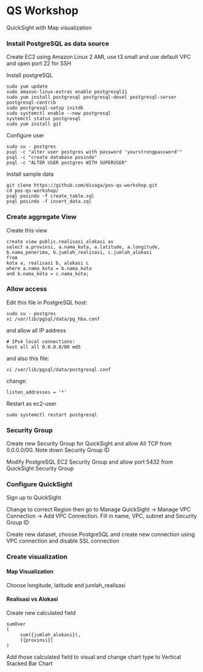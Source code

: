 # QS Workshop

QuickSight with Map visualization


### Install PostgreSQL as data source

Create EC2 using Amazon Linux 2 AMI, use t3.small and use default VPC and open port 22 for SSH


Install postgreSQL
```
sudo yum update
sudo amazon-linux-extras enable postgresql11
sudo yum install postgresql postgresql-devel postgresql-server postgresql-contrib
sudo postgresql-setup initdb
sudo systemctl enable --now postgresql 
systemctl status postgresql
sudo yum install git
```

Configure user
```
sudo su - postgres
psql -c "alter user postgres with password 'yourstrongpassword'"
psql -c "create database posindo"
psql -c "ALTER USER postgres WITH SUPERUSER"
```

Install sample data
```
git clone https://github.com/divaga/pos-qs-workshop.git
cd pos-qs-workshop/
psql posindo -f create_table.sql
psql posindo -f insert_data.sql
```

### Create aggregate View

Create this view

```
create view public.realisasi_alokasi as 
select a.provinsi, a.nama_kota, a.latitude, a.longitude,
b.nama_penerima, b.jumlah_realisasi, c.jumlah_alokasi
from
kota a, realisasi b, alokasi c
where a.nama_kota = b.nama_kota
and b.nama_kota = c.nama_kota;
```

### Allow access 

Edit this file in PostgreSQL host:
```
sudo su - postgres 
vi /var/lib/pgsql/data/pg_hba.conf
```
and allow all IP address
```
# IPv4 local connections:
host all all 0.0.0.0/00 md5
```
and also this file:
```
vi /var/lib/pgsql/data/postgresql.conf
```

change:
```
listen_addresses = '*'

```

Restart as ec2-user
```
sudo systemctl restart postgresql
```


### Security Group
Create new Security Group for QuickSight and allow All TCP from 0.0.0.0/00. Note down Security Group ID

Modify PostgreSQL EC2 Security Group and allow port 5432 from QuickSight Security Group

### Configure QuickSight
Sign up to QuickSight 

Change to correct Region then go to Manage QuickSight -> Manage VPC Connection -> Add VPC Connection. Fill in name, VPC, subnet and Security Group ID

Create new dataset, choose PostgreSQL and create new connection using VPC connection and disable SSL connection


### Create visualization

#### Map Visualization
Choose longitude, latitude and jumlah_realisasi

#### Realisasi vs Alokasi
Create new calculated field 
```
sumOver
(
     sum({jumlah_alokasi}), 
     [{provinsi}]
) 
```

Add those calculated field to visual and change chart type to Vertical Stacked Bar Chart

